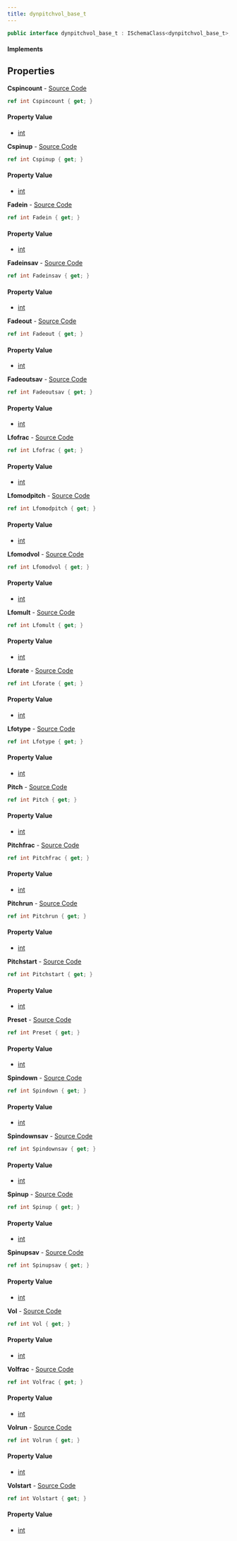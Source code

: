```yaml
---
title: dynpitchvol_base_t
---
```


```csharp
public interface dynpitchvol_base_t : ISchemaClass<dynpitchvol_base_t>, ISchemaField, ISchemaClass, INativeHandle
```

#### Implements

## Properties

**Cspincount** - [Source Code](https://github.com/swiftly-solution/swiftlys2/blob/master/managed/src/SwiftlyS2.Generated/Schemas/Interfaces/dynpitchvol_base_t.cs#L44)

```csharp
ref int Cspincount { get; }
```

#### Property Value

- [int](https://learn.microsoft.com/dotnet/api/system.int32)

**Cspinup** - [Source Code](https://github.com/swiftly-solution/swiftlys2/blob/master/managed/src/SwiftlyS2.Generated/Schemas/Interfaces/dynpitchvol_base_t.cs#L42)

```csharp
ref int Cspinup { get; }
```

#### Property Value

- [int](https://learn.microsoft.com/dotnet/api/system.int32)

**Fadein** - [Source Code](https://github.com/swiftly-solution/swiftlys2/blob/master/managed/src/SwiftlyS2.Generated/Schemas/Interfaces/dynpitchvol_base_t.cs#L30)

```csharp
ref int Fadein { get; }
```

#### Property Value

- [int](https://learn.microsoft.com/dotnet/api/system.int32)

**Fadeinsav** - [Source Code](https://github.com/swiftly-solution/swiftlys2/blob/master/managed/src/SwiftlyS2.Generated/Schemas/Interfaces/dynpitchvol_base_t.cs#L56)

```csharp
ref int Fadeinsav { get; }
```

#### Property Value

- [int](https://learn.microsoft.com/dotnet/api/system.int32)

**Fadeout** - [Source Code](https://github.com/swiftly-solution/swiftlys2/blob/master/managed/src/SwiftlyS2.Generated/Schemas/Interfaces/dynpitchvol_base_t.cs#L32)

```csharp
ref int Fadeout { get; }
```

#### Property Value

- [int](https://learn.microsoft.com/dotnet/api/system.int32)

**Fadeoutsav** - [Source Code](https://github.com/swiftly-solution/swiftlys2/blob/master/managed/src/SwiftlyS2.Generated/Schemas/Interfaces/dynpitchvol_base_t.cs#L58)

```csharp
ref int Fadeoutsav { get; }
```

#### Property Value

- [int](https://learn.microsoft.com/dotnet/api/system.int32)

**Lfofrac** - [Source Code](https://github.com/swiftly-solution/swiftlys2/blob/master/managed/src/SwiftlyS2.Generated/Schemas/Interfaces/dynpitchvol_base_t.cs#L62)

```csharp
ref int Lfofrac { get; }
```

#### Property Value

- [int](https://learn.microsoft.com/dotnet/api/system.int32)

**Lfomodpitch** - [Source Code](https://github.com/swiftly-solution/swiftlys2/blob/master/managed/src/SwiftlyS2.Generated/Schemas/Interfaces/dynpitchvol_base_t.cs#L38)

```csharp
ref int Lfomodpitch { get; }
```

#### Property Value

- [int](https://learn.microsoft.com/dotnet/api/system.int32)

**Lfomodvol** - [Source Code](https://github.com/swiftly-solution/swiftlys2/blob/master/managed/src/SwiftlyS2.Generated/Schemas/Interfaces/dynpitchvol_base_t.cs#L40)

```csharp
ref int Lfomodvol { get; }
```

#### Property Value

- [int](https://learn.microsoft.com/dotnet/api/system.int32)

**Lfomult** - [Source Code](https://github.com/swiftly-solution/swiftlys2/blob/master/managed/src/SwiftlyS2.Generated/Schemas/Interfaces/dynpitchvol_base_t.cs#L64)

```csharp
ref int Lfomult { get; }
```

#### Property Value

- [int](https://learn.microsoft.com/dotnet/api/system.int32)

**Lforate** - [Source Code](https://github.com/swiftly-solution/swiftlys2/blob/master/managed/src/SwiftlyS2.Generated/Schemas/Interfaces/dynpitchvol_base_t.cs#L36)

```csharp
ref int Lforate { get; }
```

#### Property Value

- [int](https://learn.microsoft.com/dotnet/api/system.int32)

**Lfotype** - [Source Code](https://github.com/swiftly-solution/swiftlys2/blob/master/managed/src/SwiftlyS2.Generated/Schemas/Interfaces/dynpitchvol_base_t.cs#L34)

```csharp
ref int Lfotype { get; }
```

#### Property Value

- [int](https://learn.microsoft.com/dotnet/api/system.int32)

**Pitch** - [Source Code](https://github.com/swiftly-solution/swiftlys2/blob/master/managed/src/SwiftlyS2.Generated/Schemas/Interfaces/dynpitchvol_base_t.cs#L46)

```csharp
ref int Pitch { get; }
```

#### Property Value

- [int](https://learn.microsoft.com/dotnet/api/system.int32)

**Pitchfrac** - [Source Code](https://github.com/swiftly-solution/swiftlys2/blob/master/managed/src/SwiftlyS2.Generated/Schemas/Interfaces/dynpitchvol_base_t.cs#L52)

```csharp
ref int Pitchfrac { get; }
```

#### Property Value

- [int](https://learn.microsoft.com/dotnet/api/system.int32)

**Pitchrun** - [Source Code](https://github.com/swiftly-solution/swiftlys2/blob/master/managed/src/SwiftlyS2.Generated/Schemas/Interfaces/dynpitchvol_base_t.cs#L18)

```csharp
ref int Pitchrun { get; }
```

#### Property Value

- [int](https://learn.microsoft.com/dotnet/api/system.int32)

**Pitchstart** - [Source Code](https://github.com/swiftly-solution/swiftlys2/blob/master/managed/src/SwiftlyS2.Generated/Schemas/Interfaces/dynpitchvol_base_t.cs#L20)

```csharp
ref int Pitchstart { get; }
```

#### Property Value

- [int](https://learn.microsoft.com/dotnet/api/system.int32)

**Preset** - [Source Code](https://github.com/swiftly-solution/swiftlys2/blob/master/managed/src/SwiftlyS2.Generated/Schemas/Interfaces/dynpitchvol_base_t.cs#L16)

```csharp
ref int Preset { get; }
```

#### Property Value

- [int](https://learn.microsoft.com/dotnet/api/system.int32)

**Spindown** - [Source Code](https://github.com/swiftly-solution/swiftlys2/blob/master/managed/src/SwiftlyS2.Generated/Schemas/Interfaces/dynpitchvol_base_t.cs#L24)

```csharp
ref int Spindown { get; }
```

#### Property Value

- [int](https://learn.microsoft.com/dotnet/api/system.int32)

**Spindownsav** - [Source Code](https://github.com/swiftly-solution/swiftlys2/blob/master/managed/src/SwiftlyS2.Generated/Schemas/Interfaces/dynpitchvol_base_t.cs#L50)

```csharp
ref int Spindownsav { get; }
```

#### Property Value

- [int](https://learn.microsoft.com/dotnet/api/system.int32)

**Spinup** - [Source Code](https://github.com/swiftly-solution/swiftlys2/blob/master/managed/src/SwiftlyS2.Generated/Schemas/Interfaces/dynpitchvol_base_t.cs#L22)

```csharp
ref int Spinup { get; }
```

#### Property Value

- [int](https://learn.microsoft.com/dotnet/api/system.int32)

**Spinupsav** - [Source Code](https://github.com/swiftly-solution/swiftlys2/blob/master/managed/src/SwiftlyS2.Generated/Schemas/Interfaces/dynpitchvol_base_t.cs#L48)

```csharp
ref int Spinupsav { get; }
```

#### Property Value

- [int](https://learn.microsoft.com/dotnet/api/system.int32)

**Vol** - [Source Code](https://github.com/swiftly-solution/swiftlys2/blob/master/managed/src/SwiftlyS2.Generated/Schemas/Interfaces/dynpitchvol_base_t.cs#L54)

```csharp
ref int Vol { get; }
```

#### Property Value

- [int](https://learn.microsoft.com/dotnet/api/system.int32)

**Volfrac** - [Source Code](https://github.com/swiftly-solution/swiftlys2/blob/master/managed/src/SwiftlyS2.Generated/Schemas/Interfaces/dynpitchvol_base_t.cs#L60)

```csharp
ref int Volfrac { get; }
```

#### Property Value

- [int](https://learn.microsoft.com/dotnet/api/system.int32)

**Volrun** - [Source Code](https://github.com/swiftly-solution/swiftlys2/blob/master/managed/src/SwiftlyS2.Generated/Schemas/Interfaces/dynpitchvol_base_t.cs#L26)

```csharp
ref int Volrun { get; }
```

#### Property Value

- [int](https://learn.microsoft.com/dotnet/api/system.int32)

**Volstart** - [Source Code](https://github.com/swiftly-solution/swiftlys2/blob/master/managed/src/SwiftlyS2.Generated/Schemas/Interfaces/dynpitchvol_base_t.cs#L28)

```csharp
ref int Volstart { get; }
```

#### Property Value

- [int](https://learn.microsoft.com/dotnet/api/system.int32)

